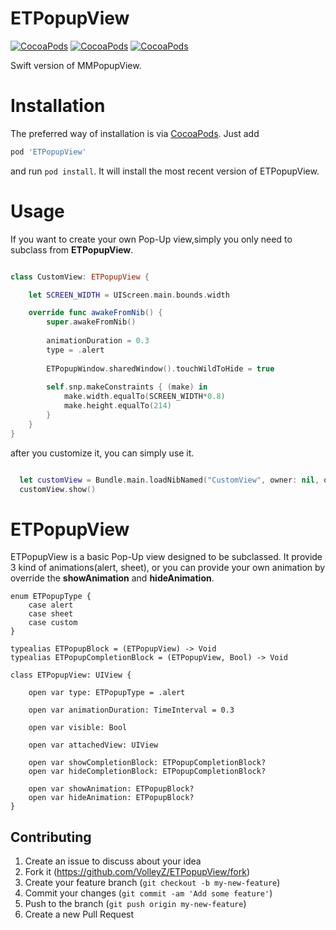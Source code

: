 ETPopupView
=============
[![CocoaPods](https://img.shields.io/cocoapods/v/ETPopupView.svg)]()
[![CocoaPods](https://img.shields.io/cocoapods/p/ETPopupView.svg)]()
[![CocoaPods](https://img.shields.io/cocoapods/l/ETPopupView.svg)]()

Swift version of MMPopupView. 


Installation
============

The preferred way of installation is via [CocoaPods](http://cocoapods.org). Just add

```ruby
pod 'ETPopupView'
```

and run `pod install`. It will install the most recent version of ETPopupView.

Usage
===============
If you want to create your own Pop-Up view,simply you only need to subclass from **ETPopupView**.
```swift

class CustomView: ETPopupView {

    let SCREEN_WIDTH = UIScreen.main.bounds.width

    override func awakeFromNib() {
        super.awakeFromNib()
        
        animationDuration = 0.3
        type = .alert
        
        ETPopupWindow.sharedWindow().touchWildToHide = true
        
        self.snp.makeConstraints { (make) in
            make.width.equalTo(SCREEN_WIDTH*0.8)
            make.height.equalTo(214)
        }
    }
}

```

after you customize it, you can simply use it.

```swift

  let customView = Bundle.main.loadNibNamed("CustomView", owner: nil, options: nil)?.first as! CustomView
  customView.show()

```

ETPopupView
===============
ETPopupView is a basic Pop-Up view designed to be subclassed.
It provide 3 kind of animations(alert, sheet), or you can provide your own animation by override the **showAnimation** and **hideAnimation**.

```objc
enum ETPopupType {
    case alert
    case sheet
    case custom
}

typealias ETPopupBlock = (ETPopupView) -> Void
typealias ETPopupCompletionBlock = (ETPopupView, Bool) -> Void

class ETPopupView: UIView {
    
    open var type: ETPopupType = .alert
    
    open var animationDuration: TimeInterval = 0.3
    
    open var visible: Bool
    
    open var attachedView: UIView
    
    open var showCompletionBlock: ETPopupCompletionBlock?
    open var hideCompletionBlock: ETPopupCompletionBlock?
    
    open var showAnimation: ETPopupBlock?
    open var hideAnimation: ETPopupBlock?
}
```

## Contributing

1. Create an issue to discuss about your idea
2. Fork it (https://github.com/VolleyZ/ETPopupView/fork)
3. Create your feature branch (`git checkout -b my-new-feature`)
4. Commit your changes (`git commit -am 'Add some feature'`)
5. Push to the branch (`git push origin my-new-feature`)
6. Create a new Pull Request

